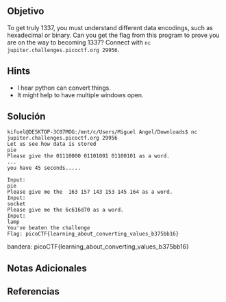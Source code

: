 ## Objetivo
To get truly 1337, you must understand different data encodings, such as hexadecimal or binary. Can you get the flag from this program to prove you are on the way to becoming 1337? Connect with `nc jupiter.challenges.picoctf.org 29956`.
## Hints
- I hear python can convert things.
- It might help to have multiple windows open.
## Solución

```
kifuel@DESKTOP-3C07MOG:/mnt/c/Users/Miguel Angel/Downloads$ nc jupiter.challenges.picoctf.org 29956
Let us see how data is stored
pie
Please give the 01110000 01101001 01100101 as a word.
...
you have 45 seconds.....

Input:
pie
Please give me the  163 157 143 153 145 164 as a word.
Input:
socket
Please give me the 6c616d70 as a word.
Input:
lamp
You've beaten the challenge
Flag: picoCTF{learning_about_converting_values_b375bb16}

```
bandera: picoCTF{learning_about_converting_values_b375bb16}
## Notas Adicionales

## Referencias